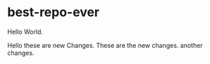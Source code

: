 # best-repo-ever
Hello World.


Hello these are new Changes.
These are the new changes.
another changes.